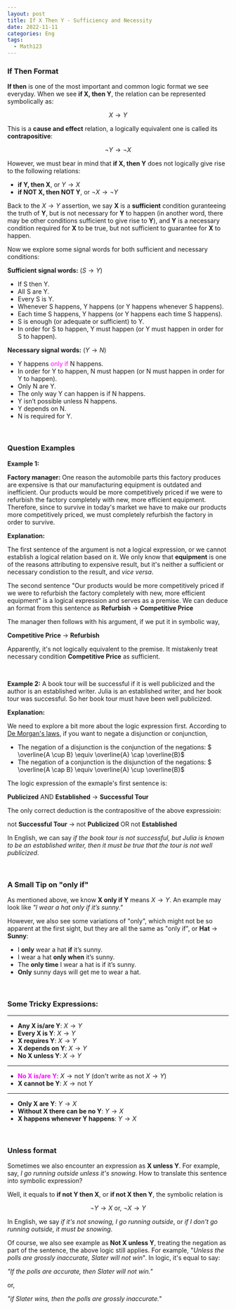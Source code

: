 ```yaml
---
layout: post
title: If X Then Y - Sufficiency and Necessity
date: 2022-11-11
categories: Eng
tags:
  - Math123
---
```


### If Then Format

**If then** is one of the most important and common logic format we see everyday. When we see **if X, then Y**, the relation can be represented symbolically as:

$$ X \rightarrow Y $$

This is a **cause and effect** relation, a logically equivalent one is called its **contrapositive**:

$$ \neg Y \rightarrow \neg X $$

However, we must bear in mind that **if X, then Y** does not logically give rise to the following relations:

- **if Y, then X**, or $Y \rightarrow X$
- **if NOT X, then NOT Y**, or $\neg X \rightarrow \neg Y$

Back to the $X \rightarrow Y$ assertion, we say **X** is a **sufficient** condition guranteeing the truth of **Y**, but is not necessary for **Y** to happen (in another word, there may be other conditions sufficient to give rise to **Y**), and **Y** is a necessary condition required for **X** to be true, but not sufficient to guarantee for **X** to happen.

Now we explore some signal words for both sufficient and necessary conditions:

**Sufficient signal words:** ($S \rightarrow Y$)

- If S then Y.
- All S are Y.
- Every S is Y.
- Whenever S happens, Y happens (or Y happens whenever S happens).
- Each time S happens, Y happens (or Y happens each time S happens).
- S is enough (or adequate or sufficient) to Y.
- In order for S to happen, Y must happen (or Y must happen in order for S to happen).

**Necessary signal words:** ($Y \rightarrow N$)

- Y happens <span style="color: Magenta">only if</span> N happens.
- In order for Y to happen, N must happen (or N must happen in order for Y to happen).
- Only N are Y.
- The only way Y can happen is if N happens.
- Y isn’t possible unless N happens.
- Y depends on N.
- N is required for Y.

<br>

### Question Examples

**Example 1:**

**Factory manager:** One reason the automobile parts this factory produces are expensive is that our manufacturing equipment is outdated and inefficient. Our products would be more competitively priced if we were to refurbish the factory completely with new, more efficient equipment. Therefore, since to survive in today's market we have to make our products more competitively priced, we must completely refurbish the factory in order to survive.

**Explanation:**

The first sentence of the argument is not a logical expression, or we cannot establish a logical relation based on it. We only know that **equipment** is one of the reasons attributing to expensive result, but it's neither a sufficient or necessary condistion to the result, and _vice versa_.

The second sentence "Our products would be more competitively priced if we were to refurbish the factory completely with new, more efficient equipment" is a logical expression and serves as a premise. We can deduce an format from this sentence as **Refurbish** $\rightarrow$ **Competitive Price**

The manager then follows with his argument, if we put it in symbolic way,

**Competitive Price** $\rightarrow$ **Refurbish**

Apparently, it's not logically equivalent to the premise. It mistakenly treat necessary condition **Competitive Price** as sufficient.

<br>

**Example 2:**
A book tour will be successful if it is well publicized and the author is an established writer. Julia is an established writer, and her book tour was successful. So her book tour must have been well publicized.

**Explanation:**

We need to explore a bit more about the logic expression first. According to [De Morgan's laws](https://en.wikipedia.org/wiki/De_Morgan%27s_laws), if you want to negate a disjunction or conjunction,

- The negation of a disjunction is the conjunction of the negations: $ \overline{A \cup B} \equiv \overline{A} \cap \overline{B}$
- The negation of a conjunction is the disjunction of the negations: $ \overline{A \cap B} \equiv \overline{A} \cup \overline{B}$

The logic expression of the exmaple's first sentence is:

**Publicized** AND **Established** $\rightarrow$ **Successful Tour**

The only correct deduction is the contrapositive of the above expressioin:

not **Successful Tour** $\rightarrow$ not **Publicized** OR not **Established**

In English, we can say _if the book tour is not successful, but Julia is known to be an established writer, then it must be true that the tour is not well publicized_.

<br>

### A Small Tip on "only if"

As mentioned above, we know **X only if Y** means $X \rightarrow Y$. An example may look like _"I wear a hat only if it’s sunny."_

However, we also see some variations of "only", which might not be so apparent at the first sight, but they are all the same as "only if", or **Hat** $\rightarrow$ **Sunny**:

- I **only** wear a hat **if** it’s sunny.
- I wear a hat **only when** it’s sunny.
- The **only time** I wear a hat is if it’s sunny.
- **Only** sunny days will get me to wear a hat.

<br>

### Some Tricky Expressions:

---

- **Any X is/are Y**: $X \rightarrow Y$
- **Every X is Y**: $X \rightarrow Y$
- **X requires Y**: $X \rightarrow Y$
- **X depends on Y**: $X \rightarrow Y$
- **No X unless Y**: $X \rightarrow Y$

---

- **<span style="color: Magenta">No X is/are Y</span>**: $X \rightarrow \text{not } Y$ (don't write as not $X \rightarrow Y$)
- **X cannot be Y**: $X \rightarrow \text{not } Y$

---

- **Only X are Y**: $Y \rightarrow X$
- **Without X there can be no Y**: $Y \rightarrow X$
- **X happens whenever Y happens**: $Y \rightarrow X$

<br>

### Unless format

Sometimes we also encounter an expression as **X unless Y**. For example, say, _I go running outside unless it's snowing_. How to translate this sentence into symbolic expression?

Well, it equals to **if not Y then X**, or **if not X then Y**, the symbolic relation is

$$ \neg Y \rightarrow X \text{ or, } \neg X \rightarrow Y$$

In English, we say _if it's not snowing, I go running outside_, or _if I don't go running outside, it must be snowing_.

Of course, we also see example as **Not X unless Y**, treating the negation as part of the sentence, the above logic still applies. For example, "_Unless the polls are grossly inaccurate, Slater will not win_". In logic, it's equal to say:

_"If the polls are accurate, then Slater will not win."_

or,

_"if Slater wins, then the polls are grossly inaccurate."_

<br>
